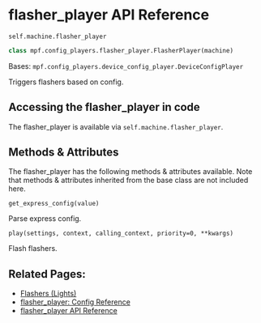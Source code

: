 # flasher_player API Reference

`self.machine.flasher_player`

``` python
class mpf.config_players.flasher_player.FlasherPlayer(machine)
```

Bases: `mpf.config_players.device_config_player.DeviceConfigPlayer`

Triggers flashers based on config.

## Accessing the flasher_player in code

The flasher_player is available via `self.machine.flasher_player`.

## Methods & Attributes

The flasher_player has the following methods & attributes available. Note that methods & attributes inherited from the base class are not included here.

`get_express_config(value)`

Parse express config.

`play(settings, context, calling_context, priority=0, **kwargs)`

Flash flashers.

## Related Pages:

* [Flashers (Lights)](../../../mechs/lights/flashers.md)
* [flasher_player: Config Reference](../../../config/flasher_player.md)
* [flasher_player API Reference](../../../code/api_reference/config_players/flasher_player.md)
